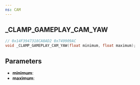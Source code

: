 ```yaml
---
ns: CAM
---
```

## _CLAMP_GAMEPLAY_CAM_YAW

```c
// 0x14F3947318CA8AD2 0x749909AC
void _CLAMP_GAMEPLAY_CAM_YAW(float minimum, float maximum);
```

## Parameters
* **minimum**:
* **maximum**:

